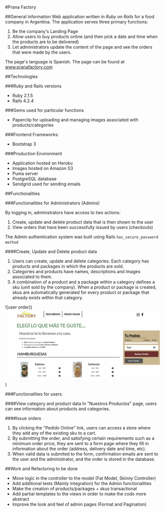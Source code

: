 #Prana Factory

##General Information
Web application written in *Ruby on Rails* for a food company in Argentina. The application serves three primary functions:

  1. Be the company's Landing Page
  2. Allow users to buy products online (and then pick a date and time when the products are to be delivered)
  3. Let administrators update the content of the page and see the orders that were made by the users.

The page's language is Spanish.
The page can be found at www.pranafactory.com

##Technologies

###Ruby and Rails versions
 - Ruby 2.1.5
 - Rails 4.2.4

###Gems used for particular functions
 - Paperclip for uploading and managing images associated with products/categories

###Frontend Frameworks:
  - Bootstrap 3

###Production Environment
  - Application hosted on Heroku
  - Images hosted on Amazon S3
  - Puma server
  - PostgreSQL database
  - Sendgrid used for sending emails

##Functionalities

###Functionalities for Administrators (Admins)

By logging in, administrators have access to two actions:

1. Create, update and delete product data that is then shown to the user
2. View orders that have been successfully issued by users (checkouts)

The Admin authentication system was built using Rails `has_secure_password method`

####Create, Update and Delete product data

1. Users can create, update and delete categories. Each category has products and packages in which the products are sold.
2. Categories and products have names, descriptions and images associated to them.  
3. A combination of a product and a package within a category defines a sku (unit sold by the company). When a product or package is created, skus are automatically generated for every product or package that already exists within that category.

![user order](![user making an order](https://github.com/elfedy/prana_factory/raw/master/app/assets/images/pf_user_order.gif))

###Functionalities for users

####View category and product data
In "Nuestros Productos" page, users can see information about products and categories.

####Issue orders

1. By clicking the "Pedido Online" link, users can access a store where they add any of the existing sku to a cart.
2. By submitting the order, and satisfying certain requirements such as a minimum order price, they are sent to a form page where they fill in information about the order (address, delivery date and time, etc).
3. When valid data is submited to the form, confirmation emails are sent to the user and the administrator, and the order is stored in the database.

##Work and Refactoring to be done
* Move logic in the controller to the model (Fat Model, Skinny Controller)
* Add additional tests (Mainly integration) for the Admin functionalities
* Make the creation of products/packages + skus transactional
* Add partial templates to the views in order to make the codo more abstract
* Improve the look and feel of admin pages (Format and Pagination)
